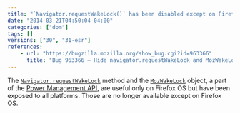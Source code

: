 ```yaml
---
title: "`Navigator.requestWakeLock()` has been disabled except on Firefox OS"
date: "2014-03-21T04:50:04-04:00"
categories: ["dom"]
tags: []
versions: ["30", "31-esr"]
references:
    - url: "https://bugzilla.mozilla.org/show_bug.cgi?id=963366"
      title: "Bug 963366 – Hide navigator.requestWakeLock and MozWakeLock from the web except on Firefox OS"
---
```

The [`Navigator.requestWakeLock`](https://developer.mozilla.org/docs/Web/API/Navigator.requestWakeLock) method and the [`MozWakeLock`](https://developer.mozilla.org/docs/Web/API/MozWakeLock) object, a part of the [Power Management API](https://developer.mozilla.org/docs/WebAPI/Power_Management), are useful only on Firefox OS but have been exposed to all platforms. Those are no longer available except on Firefox OS.
